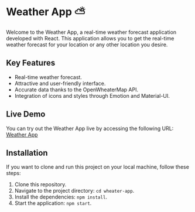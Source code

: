 # Weather App ⛅

Welcome to the Weather App, a real-time weather forecast application developed with React. This application allows you to get the real-time weather forecast for your location or any other location you desire.

## Key Features
- Real-time weather forecast.
- Attractive and user-friendly interface.
- Accurate data thanks to the OpenWheaterMap API.
- Integration of icons and styles through Emotion and Material-UI.

## Live Demo
You can try out the Weather App live by accessing the following URL: [Weather App](https://wheater-app2024.netlify.app/)

## Installation
If you want to clone and run this project on your local machine, follow these steps:

1. Clone this repository.
2. Navigate to the project directory: `cd wheater-app`.
3. Install the dependencies: `npm install`.
4. Start the application: `npm start`.
